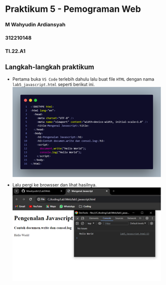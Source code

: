 # Praktikum 5 - Pemograman Web

### M Wahyudin Ardiansyah

### 312210148

### TI.22.A1

## Langkah-langkah praktikum

- Pertama buka `VS Code` terlebih dahulu lalu buat file `HTML` dengan nama `lab5_javascript.html` seperti berikut ini.
  ![gambar-1][def-1]

[def-1]: /image/ss1.png

- Lalu pergi ke browsser dan lihat hasilnya.
  ![gambar-2][def-2]

[def-2]: /image/ss2.png
